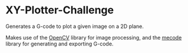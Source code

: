 # XY-Plotter-Challenge

Generates a G-code to plot a given image on a 2D plane. 

Makes use of the [OpenCV](https://github.com/opencv/opencv "OpenCV") library for image processing, 
and the [mecode](https://github.com/jminardi/mecode "mecode") library for generating and exporting G-code. 
